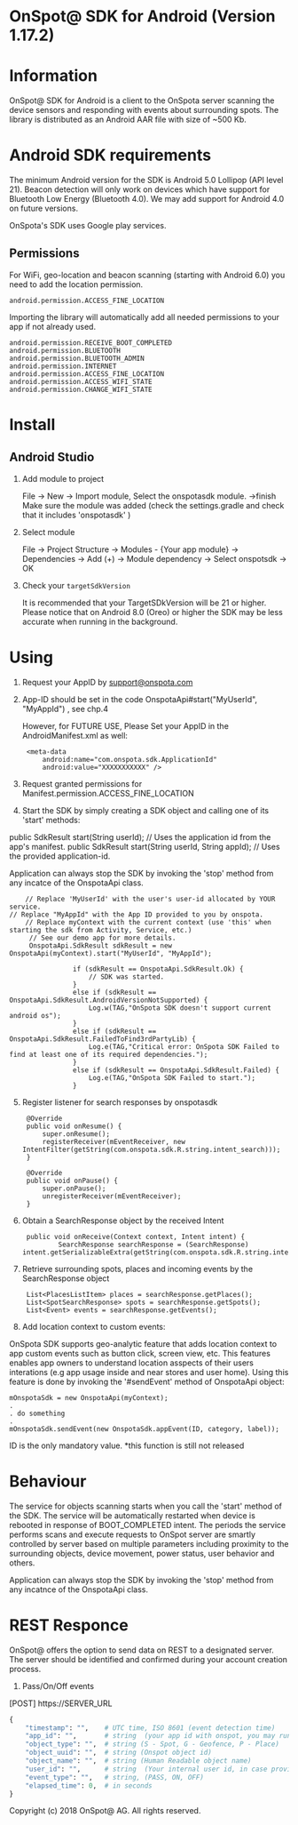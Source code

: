 OnSpot@ SDK for Android (Version 1.17.2)
========================================

# Information
OnSpot@ SDK for Android is a client to the OnSpota server scanning the device sensors and responding with events about surrounding spots. 
The library is distributed as an Android AAR file with size of ~500 Kb.

# Android SDK requirements

The minimum Android version for the SDK is Android 5.0 Lollipop (API level 21).
Beacon detection will only work on devices which have support for Bluetooth Low Energy (Bluetooth 4.0). We may add support for Android 4.0 on future versions.

OnSpota's SDK uses Google play services.

## Permissions

For WiFi, geo-location and beacon scanning (starting with Android 6.0) you need to add the location permission.

    android.permission.ACCESS_FINE_LOCATION

Importing the library will automatically add all needed permissions to your app if not already used.

    android.permission.RECEIVE_BOOT_COMPLETED
    android.permission.BLUETOOTH
    android.permission.BLUETOOTH_ADMIN
    android.permission.INTERNET
    android.permission.ACCESS_FINE_LOCATION
    android.permission.ACCESS_WIFI_STATE
    android.permission.CHANGE_WIFI_STATE

# Install

## Android Studio

1. Add module to project

    File -> New -> Import module, Select the onspotasdk module. ->finish
    Make sure the module was added (check the settings.gradle and check that it includes 'onspotasdk' )

2. Select module

    File -> Project Structure -> Modules - {Your app module} -> Dependencies -> Add (+) -> Module dependency -> Select onspotsdk -> OK

3. Check your ```targetSdkVersion``` 

    It is recommended that your TargetSDkVersion will be 21 or higher.
    Please notice that on Android 8.0 (Oreo) or higher the SDK may be less accurate when running in the background.

# Using

1. Request your AppID by support@onspota.com

2. App-ID should be set in the code OnspotaApi#start("MyUserId", "MyAppId") , see chp.4 

	However, for FUTURE USE, Please Set your AppID in the AndroidManifest.xml as well:

		<meta-data
			android:name="com.onspota.sdk.ApplicationId"
			android:value="XXXXXXXXXXX" />

3. Request granted permissions for Manifest.permission.ACCESS_FINE_LOCATION

4. Start the SDK by simply creating a SDK object and calling one of its 'start' methods:

public SdkResult start(String userId); // Uses the application id from the app's manifest.
public SdkResult start(String userId, String appId); // Uses the provided application-id.

Application can always stop the SDK by invoking the 'stop' method from any incatce of the OnspotaApi class.


        // Replace 'MyUserId' with the user's user-id allocated by YOUR service.
	// Replace "MyAppId" with the App ID provided to you by onspota.
        // Replace myContext with the current context (use 'this' when starting the sdk from Activity, Service, etc.)
         // See our demo app for more details.
         OnspotaApi.SdkResult sdkResult = new OnspotaApi(myContext).start("MyUserId", "MyAppId");

                    if (sdkResult == OnspotaApi.SdkResult.Ok) {
                        // SDK was started.
                    }
                    else if (sdkResult == OnspotaApi.SdkResult.AndroidVersionNotSupported) {
                        Log.w(TAG,"OnSpota SDK doesn't support current android os");
                    }
                    else if (sdkResult == OnspotaApi.SdkResult.FailedToFind3rdPartyLib) {
                        Log.e(TAG,"Critical error: OnSpota SDK Failed to find at least one of its required dependencies.");
                    }
                    else if (sdkResult == OnspotaApi.SdkResult.Failed) {
                        Log.e(TAG,"OnSpota SDK Failed to start.");
                    }
		

5. Register listener for search responses by onspotasdk

		@Override
		public void onResume() {
		    super.onResume();
		    registerReceiver(mEventReceiver, new IntentFilter(getString(com.onspota.sdk.R.string.intent_search)));
		}
		
		@Override
		public void onPause() {
		    super.onPause();
		    unregisterReceiver(mEventReceiver);
		}

6. Obtain a SearchResponse object by the received Intent
            
		public void onReceive(Context context, Intent intent) {
				SearchResponse searchResponse = (SearchResponse) intent.getSerializableExtra(getString(com.onspota.sdk.R.string.intent_search_response));

7. Retrieve surrounding spots, places and incoming events by the SearchResponse object

		List<PlacesListItem> places = searchResponse.getPlaces();
		List<SpotSearchResponse> spots = searchResponse.getSpots();
		List<Event> events = searchResponse.getEvents();
		
		
8. Add location context to custom events:

OnSpota SDK supports geo-analytic feature that adds location context to app custom events such as button click, screen view, etc. This features enables app owners to understand location asspects of their users interations (e.g app usage inside and near stores and user home). Using this feature is done by invoking the '#sendEvent' method of OnspotaApi object:
	
	mOnspotaSdk = new OnspotaApi(myContext);
	.
	. do something
	.
	mOnspotaSdk.sendEvent(new OnspotaSdk.appEvent(ID, category, label));
		
ID is the only mandatory value.
*this function is still not released


# Behaviour

The service for objects scanning starts when you call the 'start' method of the SDK.
The service will be automatically restarted when device is rebooted in response of BOOT_COMPLETED intent.
The periods the service performs scans and execute requests to OnSpot server are smartly controlled by server based on multiple parameters including proximity to the surrounding objects, device movement, power status, user behavior and others. 

Application can always stop the SDK by invoking the 'stop' method from any incatnce of the OnspotaApi class.

# REST Responce

OnSpot@ offers the option to send data on REST to a designated server. The server should be identified and confirmed during your account creation process. 

1. Pass/On/Off events

[POST] https://SERVER_URL
```python
{
    "timestamp": "",    # UTC time, ISO 8601 (event detection time)
    "app_id": "",       # string  (your app id with onspot, you may run more then one app with the same REST service)
    "object_type": "",  # string (S - Spot, G - Geofence, P - Place)
    "object_uuid": "",  # string (Onspot object id)
    "object_name": "",  # string (Human Readable object name)
    "user_id": "",      # string  (Your internal user id, in case provided by the app to Onspot@ SDK)
    "event_type": "",   # string, (PASS, ON, OFF)
    "elapsed_time": 0,  # in seconds
}
```

Copyright (c) 2018 OnSpot@ AG. All rights reserved.
